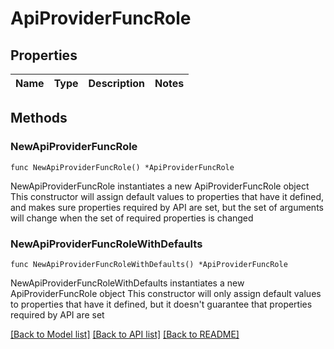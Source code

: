 # ApiProviderFuncRole

## Properties

Name | Type | Description | Notes
------------ | ------------- | ------------- | -------------

## Methods

### NewApiProviderFuncRole

`func NewApiProviderFuncRole() *ApiProviderFuncRole`

NewApiProviderFuncRole instantiates a new ApiProviderFuncRole object
This constructor will assign default values to properties that have it defined,
and makes sure properties required by API are set, but the set of arguments
will change when the set of required properties is changed

### NewApiProviderFuncRoleWithDefaults

`func NewApiProviderFuncRoleWithDefaults() *ApiProviderFuncRole`

NewApiProviderFuncRoleWithDefaults instantiates a new ApiProviderFuncRole object
This constructor will only assign default values to properties that have it defined,
but it doesn't guarantee that properties required by API are set


[[Back to Model list]](../README.md#documentation-for-models) [[Back to API list]](../README.md#documentation-for-api-endpoints) [[Back to README]](../README.md)


